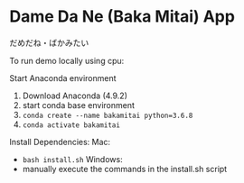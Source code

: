 # Dame Da Ne (Baka Mitai) App

だめだね・ばかみたい

To run demo locally using cpu:

Start Anaconda environment

1. Download Anaconda (4.9.2)
2. start conda base environment
3. `conda create --name bakamitai python=3.6.8`
4. `conda activate bakamitai`

Install Dependencies:
Mac:

- `bash install.sh`
  Windows:
- manually execute the commands in the install.sh script
